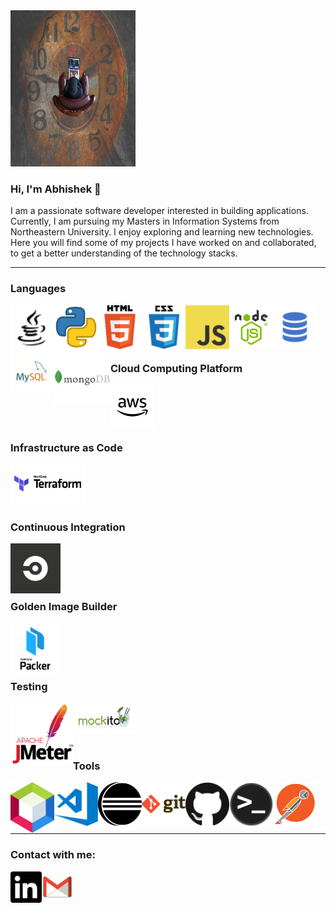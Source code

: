<img alt="banner" height="250px" width="200px" src="https://github.com/v-abhishek/v-abhishek/blob/master/images/banner-unsplash.jpg" />

### Hi, I'm Abhishek 👋

I am a passionate software developer interested in building applications. Currently, I am pursuing my Masters in Information Systems from Northeastern University. I enjoy exploring and learning new technologies. Here you will find some of my projects I have worked on and collaborated, to get a better understanding of the technology stacks. 

***

### Languages

<img align="left" alt="Java" width="70px" src="https://github.com/v-abhishek/v-abhishek/blob/master/images/java.svg" />
<img align="left" alt="Python" width="70px" src="https://github.com/v-abhishek/v-abhishek/blob/master/images/python.png" />
<img align="left" alt="HTML5" width="70px" src="https://github.com/v-abhishek/v-abhishek/blob/master/images/html.png" />
<img align="left" alt="CSS3" width="70px" src="https://github.com/v-abhishek/v-abhishek/blob/master/images/css.png" />
<img align="left" alt="JavaScript" width="70px" src="https://github.com/v-abhishek/v-abhishek/blob/master/images/javascript.png" />
<img align="left" alt="Node.js" width="70px" src="https://github.com/v-abhishek/v-abhishek/blob/master/images/nodejs.png" />
<img align="left" alt="SQL" width="70px" src="https://github.com/v-abhishek/v-abhishek/blob/master/images/sql.png" />
<img align="left" alt="MySQL" width="70px" src="https://github.com/v-abhishek/v-abhishek/blob/master/images/mysql.png" />
<img align="left" alt="MongoDB" width="90px" src="https://github.com/v-abhishek/v-abhishek/blob/master/images/mongodb.png" />
<br/>
<br/>
<br/>
<br/>



### Cloud Computing Platform

<img align="left" alt="AWS" width="70px" src="https://github.com/v-abhishek/v-abhishek/blob/master/images/aws.png" />
<br/>
<br/>
<br/>
<br/>



### Infrastructure as Code

<img align="left" alt="AWS" width="120px" src="https://github.com/v-abhishek/v-abhishek/blob/master/images/terraform.png" />
<br/>
<br/>
<br/>
<br/>




### Continuous Integration

<img align="left" alt="CircleCI" width="80px" src="https://github.com/v-abhishek/v-abhishek/blob/master/images/circleci.png" />
<br/>
<br/>
<br/>
<br/>





### Golden Image Builder

<img align="left" alt="packer" width="80px" src="https://github.com/v-abhishek/v-abhishek/blob/master/images/packer.svg" />
<br/>
<br/>
<br/>
<br/>





### Testing

<img align="left" alt="jmeter" width="100px" src="https://github.com/v-abhishek/v-abhishek/blob/master/images/jmeter.png" />
<img align="left" alt="mockito" width="100px" src="https://github.com/v-abhishek/v-abhishek/blob/master/images/mockito.png" />
<br/>
<br/>
<br/>
<br/>



### Tools

<img align="left" alt="Netbeans" width="70px" src="https://github.com/v-abhishek/v-abhishek/blob/master/images/netbeans.svg" />
<img align="left" alt="Visual Studio Code" width="70px" src="https://github.com/v-abhishek/v-abhishek/blob/master/images/vscode.png" />
<img align="left" alt="Eclipse" width="70px" src="https://github.com/v-abhishek/v-abhishek/blob/master/images/eclipse.png" />
<img align="left" alt="Git" width="70px" src="https://github.com/v-abhishek/v-abhishek/blob/master/images/git.png" />
<img align="left" alt="GitHub" width="70px" src="https://github.com/v-abhishek/v-abhishek/blob/master/images/github.png" />
<img align="left" alt="HTML5" width="70px" src="https://github.com/v-abhishek/v-abhishek/blob/master/images/terminal.png" />
<img align="left" alt="HTML5" width="70px" src="https://github.com/v-abhishek/v-abhishek/blob/master/images/postman.png" />
<br/>
<br/>
<br/>
<br/>



***
### Contact with me:
[<img align="left" alt="LinkedIn" width="50px" src="https://github.com/v-abhishek/v-abhishek/blob/master/images/linkedin.svg" />][linkedin]
[<img align="left" alt="gmail" width="50px" src="https://github.com/v-abhishek/v-abhishek/blob/master/images/gmail.png" />][gmail]


[linkedin]: https://www.linkedin.com/in/abhishek-vishwanath
[gmail]: mailto:chayan.s.abhishek@gmail.com